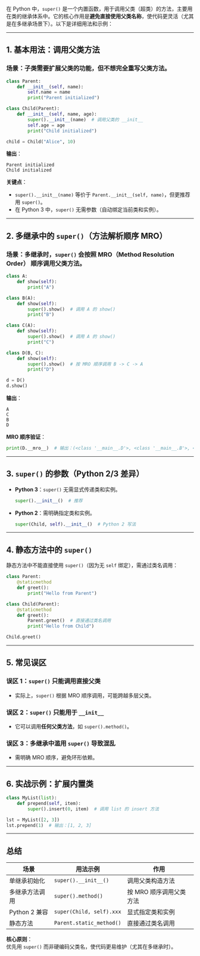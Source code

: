 在 Python 中，`super()` 是一个内置函数，用于调用父类（超类）的方法，主要用在类的继承体系中。它的核心作用是**避免直接使用父类名称**，使代码更灵活（尤其是在多继承场景下）。以下是详细用法和示例：

***

## **1. 基本用法：调用父类方法**

### **场景**：子类需要扩展父类的功能，但不想完全重写父类方法。

```python
class Parent:
    def __init__(self, name):
        self.name = name
        print("Parent initialized")

class Child(Parent):
    def __init__(self, name, age):
        super().__init__(name)  # 调用父类的 __init__
        self.age = age
        print("Child initialized")

child = Child("Alice", 10)
```

**输出**：

    Parent initialized
    Child initialized

**关键点**：

*   `super().__init__(name)` 等价于 `Parent.__init__(self, name)`，但更推荐用 `super()`。
*   在 Python 3 中，`super()` 无需参数（自动绑定当前类和实例）。

***

## **2. 多继承中的 `super()`（方法解析顺序 MRO）**

### **场景**：多继承时，`super()` 会按照 **MRO（Method Resolution Order）** 顺序调用父类方法。

```python
class A:
    def show(self):
        print("A")

class B(A):
    def show(self):
        super().show()  # 调用 A 的 show()
        print("B")

class C(A):
    def show(self):
        super().show()  # 调用 A 的 show()
        print("C")

class D(B, C):
    def show(self):
        super().show()  # 按 MRO 顺序调用 B -> C -> A
        print("D")

d = D()
d.show()
```

**输出**：

    A
    C
    B
    D

**MRO 顺序验证**：

```python
print(D.__mro__)  # 输出：(<class '__main__.D'>, <class '__main__.B'>, <class '__main__.C'>, <class '__main__.A'>, <class 'object'>)
```

***

## **3. `super()` 的参数（Python 2/3 差异）**

*   **Python 3**：`super()` 无需显式传递类和实例。
    ```python
    super().__init__()  # 推荐
    ```
*   **Python 2**：需明确指定类和实例。
    ```python
    super(Child, self).__init__()  # Python 2 写法
    ```

***

## **4. 静态方法中的 `super()`**

静态方法中不能直接使用 `super()`（因为无 `self` 绑定），需通过类名调用：

```python
class Parent:
    @staticmethod
    def greet():
        print("Hello from Parent")

class Child(Parent):
    @staticmethod
    def greet():
        Parent.greet()  # 直接通过类名调用
        print("Hello from Child")

Child.greet()
```

***

## **5. 常见误区**

### **误区 1**：`super()` 只能调用直接父类

*   实际上，`super()` 根据 MRO 顺序调用，可能跨越多层父类。

### **误区 2**：`super()` 只能用于 `__init__`

*   它可以调用**任何父类方法**，如 `super().method()`。

### **误区 3**：多继承中滥用 `super()` 导致混乱

*   需明确 MRO 顺序，避免环形依赖。

***

## **6. 实战示例：扩展内置类**

```python
class MyList(list):
    def prepend(self, item):
        super().insert(0, item)  # 调用 list 的 insert 方法

lst = MyList([2, 3])
lst.prepend(1)  # 输出：[1, 2, 3]
```

***

## **总结**

| 场景          | 用法示例                     | 作用             |
| ----------- | ------------------------ | -------------- |
| 单继承初始化      | `super().__init__()`     | 调用父类构造方法       |
| 多继承方法调用     | `super().method()`       | 按 MRO 顺序调用父类方法 |
| Python 2 兼容 | `super(Child, self).xxx` | 显式指定类和实例       |
| 静态方法        | `Parent.static_method()` | 直接通过类名调用       |

**核心原则**：\
优先用 `super()` 而非硬编码父类名，使代码更易维护（尤其在多继承时）。
